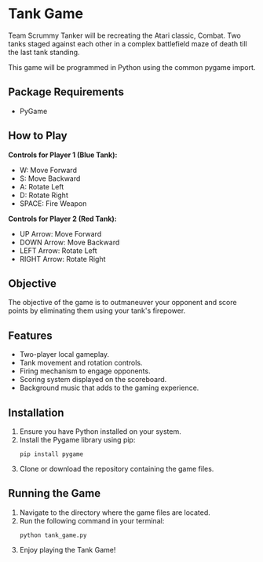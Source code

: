 # Tank Game

Team Scrummy Tanker will be recreating the Atari classic, Combat. Two tanks staged against each other in a complex battlefield maze of death till the last tank standing.

This game will be programmed in Python using the common pygame import.

## Package Requirements

- PyGame

## How to Play

**Controls for Player 1 (Blue Tank):**
- W: Move Forward
- S: Move Backward
- A: Rotate Left
- D: Rotate Right
- SPACE: Fire Weapon

**Controls for Player 2 (Red Tank):**
- UP Arrow: Move Forward
- DOWN Arrow: Move Backward
- LEFT Arrow: Rotate Left
- RIGHT Arrow: Rotate Right

## Objective

The objective of the game is to outmaneuver your opponent and score points by eliminating them using your tank's firepower.

## Features

- Two-player local gameplay.
- Tank movement and rotation controls.
- Firing mechanism to engage opponents.
- Scoring system displayed on the scoreboard.
- Background music that adds to the gaming experience.

## Installation

1. Ensure you have Python installed on your system.
2. Install the Pygame library using pip:
   ```
   pip install pygame
   ```
3. Clone or download the repository containing the game files.

## Running the Game

1. Navigate to the directory where the game files are located.
2. Run the following command in your terminal:
   ```
   python tank_game.py
   ```
3. Enjoy playing the Tank Game!

